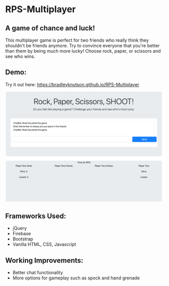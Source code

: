 # RPS-Multiplayer

## A game of chance and luck!
This multiplayer game is perfect for two friends who really think they shouldn't be friends anymore.  Try to convince everyone that you're better than them by being much more lucky!  Choose rock, paper, or scissors and see who wins.

## Demo:

Try it out here: https://bradleyknutson.github.io/RPS-Multiplayer

![Demo](assets/images/rps.png)

## Frameworks Used:
* jQuery 
* Firebase
* Bootstrap
* Vanilla HTML, CSS, Javascript

## Working Improvements:
* Better chat functionality
* More options for gameplay such as spock and hand grenade